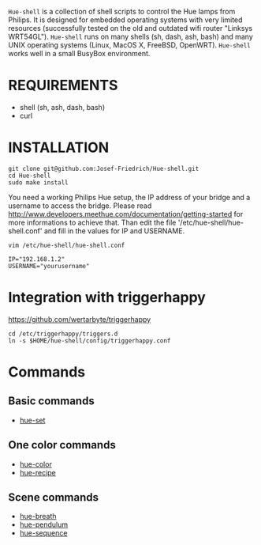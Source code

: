 `Hue-shell` is a collection of shell scripts to control the Hue lamps from
Philips. It is designed for embedded operating systems with very limited
resources (successfully tested on the old and outdated wifi router 
"Linksys WRT54GL"). `Hue-shell` runs on many shells (sh, dash, ash, bash) 
and many UNIX operating systems (Linux, MacOS X, FreeBSD, OpenWRT).
`Hue-shell` works well in a small BusyBox environment.

# REQUIREMENTS

* shell (sh, ash, dash, bash)
* curl

# INSTALLATION

```
git clone git@github.com:Josef-Friedrich/Hue-shell.git
cd Hue-shell
sudo make install
```

You need a working Philips Hue setup, the IP address of your
bridge and a username to access the bridge. Please read
http://www.developers.meethue.com/documentation/getting-started for more
informations to achieve that. Than edit the file '/etc/hue-shell/hue-shell.conf' and fill
in the values for IP and USERNAME.

```
vim /etc/hue-shell/hue-shell.conf
```

```
IP="192.168.1.2"
USERNAME="yourusername"
```

# Integration with triggerhappy

https://github.com/wertarbyte/triggerhappy

```
cd /etc/triggerhappy/triggers.d
ln -s $HOME/hue-shell/config/triggerhappy.conf
```

# Commands

## Basic commands

* [hue-set](doc/hue-set.md)

## One color commands

* [hue-color](doc/hue-color.md)
* [hue-recipe](doc/hue-recipe.md)

## Scene commands

* [hue-breath](doc/hue-breath.md)
* [hue-pendulum](doc/hue-pendulum.md)
* [hue-sequence](doc/hue-sequence.md)
